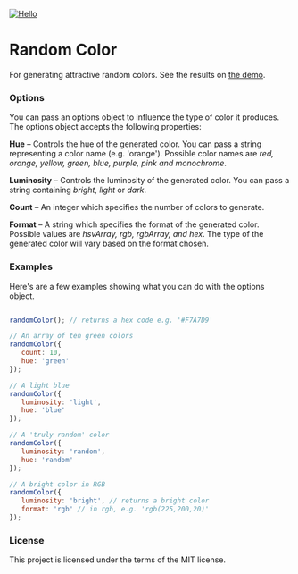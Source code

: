 [![Hello](http://llllll.li/randomColor/repo_bg.png)](http://llllll.li/randomColor)
# Random Color

For generating attractive random colors. See the results on [the demo](http://llllll.li/randomColor/).

### Options

You can pass an options object to influence the type of color it produces. The options object accepts the following properties:

**Hue** – Controls the hue of the generated color. You can pass a string representing a color name (e.g. 'orange'). Possible color names are *red, orange, yellow, green, blue, purple, pink and monochrome*.

**Luminosity** – Controls the luminosity of the generated color. You can pass a string containing *bright, light* or *dark*.

**Count** – An integer which specifies the number of colors to generate.

**Format** – A string which specifies the format of the generated color. Possible values are *hsvArray, rgb, rgbArray, and hex*. The type of the generated color will vary based on the format chosen.

### Examples

Here's are a few examples showing what you can do with the options object.

```javascript

randomColor(); // returns a hex code e.g. '#F7A7D9'

// An array of ten green colors
randomColor({
   count: 10,
   hue: 'green'
});

// A light blue
randomColor({
   luminosity: 'light',
   hue: 'blue'
});

// A 'truly random' color
randomColor({
   luminosity: 'random',
   hue: 'random'
});

// A bright color in RGB
randomColor({
   luminosity: 'bright', // returns a bright color
   format: 'rgb' // in rgb, e.g. 'rgb(225,200,20)'
});

```

### License

This project is licensed under the terms of the MIT license.
